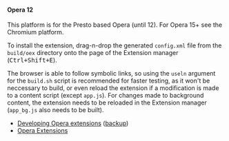 #### Opera 12 ####

This platform is for the Presto based Opera (until 12). For Opera 15+ see the Chromium platform.

To install the extension, drag-n-drop the generated `config.xml` file from the `build/oex` directory onto the page of the Extension manager (<kbd>Ctrl+Shift+E</kbd>).

The browser is able to follow symbolic links, so using the `useln` argument for the `build.sh` script is recommended for faster testing, as it won't be neccessary to build, or even reload the extension if a modification is made to a content script (except `app.js`). For changes made to background content, the extension needs to be reloaded in the Extension manager (`app_bg.js` also needs to be built).

* [Developing Opera extensions](https://maqentaer.github.io/devopera-static-backup/http/dev.opera.com/addons/extensions/index.html) ([backup](https://github.com/operasoftware/devopera-static-backup))
* [Opera Extensions](https://addons.opera.com/extensions/)
